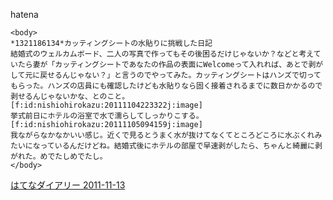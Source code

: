 
hatena

```
<body>
*1321186134*カッティングシートの水貼りに挑戦した日記
結婚式のウェルカムボード、二人の写真で作ってもその後困るだけじゃないか？などと考えていたら妻が「カッティングシートであなたの作品の表面にWelcomeって入れれば、あとで剥がして元に戻せるんじゃない？」と言うのでやってみた。カッティングシートはハンズで切ってもらった。ハンズの店員にも確認したけども水貼りなら固く接着されるまでに数日かかるので剥せるんじゃないかな、とのこと。
[f:id:nishiohirokazu:20111104223322j:image]
挙式前日にホテルの浴室で水で濡らしてしっかりこする。
[f:id:nishiohirokazu:20111105094159j:image]
我ながらなかなかいい感じ。近くで見るとうまく水が抜けてなくてところどころに水ぶくれみたいになっているんだけどね。結婚式後にホテルの部屋で早速剥がしたら、ちゃんと綺麗に剥がれた。めでたしめでたし。
</body>
```


[はてなダイアリー 2011-11-13](https://nishiohirokazu.hatenadiary.org/archive/2011/11/13)
